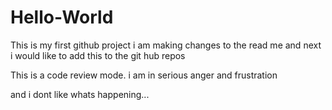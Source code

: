 # Hello-World

This is my first github project
i am making changes to the read me 
and next i would like to add this to the git hub repos


This is a code review mode.
i am in serious anger and frustration

and i dont like whats happening...
